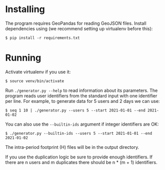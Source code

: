 
# Installing

The program requires GeoPandas for reading GeoJSON files. Install dependencies
using (we recommend setting up virtualenv before this):

```
$ pip install -r requirements.txt
```

# Running

Activate virtualenv if you use it:

```
$ source venv/bin/activate
```

Run `./generator.py --help` to read information about its
parameters. The program reads user identifiers from the standard input
with one identifier per line. For example, to generate data for 5
users and 2 days we can use:

```
$ seq 1 10 | ./generator.py --users 5 --start 2021-01-01 --end 2021-01-02
```

You can also use the `--builtin-ids` argument if integer identifiers are OK:

```
$ ./generator.py --builtin-ids --users 5 --start 2021-01-01 --end 2021-01-02
```

The intra-period footprint (H) files will be in the output directory.

If you use the duplication logic be sure to provide enough
identifiers. If there are n users and m duplicates there should be n *
(m + 1) identifiers.
